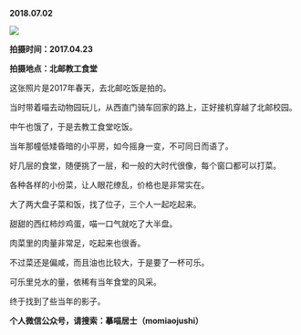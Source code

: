 
          
            
**2018.07.02**



![](//upload-images.jianshu.io/upload_images/51001-095d5c01af917498.jpg)




**拍摄时间：2017.04.23**

**拍摄地点：北邮教工食堂**

这张照片是2017年春天，去北邮吃饭是拍的。

当时带着喵去动物园玩儿，从西直门骑车回家的路上，正好接机穿越了北邮校园。

中午也饿了，于是去教工食堂吃饭。

当年那幢低矮昏暗的小平房，如今摇身一变，不可同日而语了。

好几层的食堂，随便挑了一层，和一般的大时代很像，每个窗口都可以打菜。

各种各样的小份菜，让人眼花缭乱，价格也是非常实在。

大了两大盘子菜和饭，找了位子，三个人一起吃起来。

甜甜的西红柿炒鸡蛋，喵一口气就吃了大半盘。

肉菜里的肉量非常足，吃起来也很香。

不过菜还是偏咸，而且油也比较大，于是要了一杯可乐。

可乐里兑水的量，依稀有当年食堂的风采。

终于找到了些当年的影子。


**个人微信公众号，请搜索：摹喵居士（momiaojushi）**

          
        
